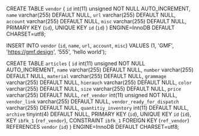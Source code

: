 CREATE TABLE `vendor` (
  `id` int(11) unsigned NOT NULL AUTO_INCREMENT,
  `name` varchar(255) DEFAULT NULL,
  `url` varchar(255) DEFAULT NULL,
  `account` varchar(255) DEFAULT NULL,
  `misc` varchar(255) DEFAULT NULL,
  PRIMARY KEY (`id`),
  UNIQUE KEY `id` (`id`)
) ENGINE=InnoDB DEFAULT CHARSET=utf8;

INSERT INTO `vendor` (`id`, `name`, `url`, `account`, `misc`) VALUES
(1, 'GMF', 'https://gmf.design', '555', 'hello world');

CREATE TABLE `articles` (
  `id` int(11) unsigned NOT NULL AUTO_INCREMENT,
  `name` varchar(255) DEFAULT NULL,
  `number` varchar(255) DEFAULT NULL,
  `material` varchar(255) DEFAULT NULL,
  `grammage` varchar(255) DEFAULT NULL,
  `hierauch` varchar(255) DEFAULT NULL,
  `color` varchar(255) DEFAULT NULL,
  `size` varchar(255) DEFAULT NULL,
  `price` varchar(255) DEFAULT NULL,
  `ref_vendor` int(11) unsigned NOT NULL,
  `vendor_link` varchar(255) DEFAULT NULL,
  `vendor_ready_for_dispatch` varchar(255) DEFAULT NULL,
  `quantitiy_inventory` int(11) DEFAULT NULL,
  `archive` tinyint(4) DEFAULT NULL,
  PRIMARY KEY (`id`),
  UNIQUE KEY `id` (`id`),
  KEY `ibfk_1` (`ref_vendor`),
  CONSTRAINT `ibfk_1` FOREIGN KEY (`ref_vendor`) REFERENCES `vendor` (`id`)
) ENGINE=InnoDB DEFAULT CHARSET=utf8;
